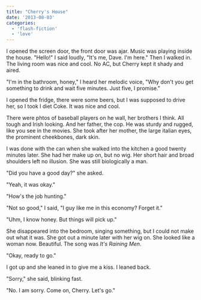 ```yaml
---
title: "Cherry's House"
date: '2013-08-03'
categories:
  - 'flash-fiction'
  - 'love'
---
```


I opened the screen door, the front door was ajar. Music was playing inside the
house. "Hello!" I said loudly, "It's me, Dave. I'm here." Then I walked in. The
living room was nice and cool. No AC, but Cherry kept it shady and aired.

"I'm in the bathroom, honey," I heard her melodic voice, "Why don't you get
something to drink and wait five minutes. Just five, I promise."

I opened the fridge, there were some beers, but I was supposed to drive her, so
I took I diet Coke. It was nice and cool.

There were phtos of baseball players on he wall, her brothers I think. All tough
and Irish looking. And her father, the cop. He was sturdy and rugged, like you
see in the movies. She took after her mother, the large italian eyes, the
prominent cheekbones, dark skin.

I was done with the can when she walked into the kitchen a good twenty minutes
later. She had her make up on, but no wig. Her short hair and broad shoulders
left no illusion. She was still biologically a man.

"Did you have a good day?" she asked.

"Yeah, it was okay."

"How's the job hunting."

"Not so good," I said, "I guy like me in this economy? Forget it."

"Uhm, I know honey. But things will pick up."

She disappeared into the bedroom, singing something, but I could not make out
what it was. She got out a minute later with her wig on. She looked like a woman
now. Beautiful. The song was _It's Raining Men_.

"Okay, ready to go."

I got up and she leaned in to give me a kiss. I leaned back.

"Sorry," she said, blinking fast.

"No. I am sorry. Come on, Cherry. Let's go."
